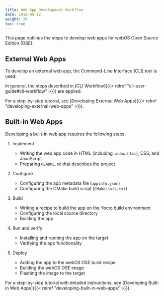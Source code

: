 ```yaml
---
title: Web App Development Workflow
date: 2018-05-12
weight: 20
toc: true
---
```


This page outlines the steps to develop web apps for webOS Open Source Edition (OSE).

## External Web Apps

To develop an external web app, the Command-Line Interface (CLI) tool is used.

In general, the steps described in [CLI Workflow]({{< relref "cli-user-guide#cli-workflow" >}}) are applied.

For a step-by-step tutorial, see [Developing External Web Apps]({{< relref "developing-external-web-apps" >}}).

## Built-in Web Apps

Developing a built-in web app requires the following steps:

1. Implement

    - Writing the web app code in HTML (including `index.html`), CSS, and JavaScript
    - Preparing `README.md` that describes the project

2. Configure

    - Configuring the app metadata file (`appinfo.json`)
    - Configuring the CMake build script (`CMakeLists.txt`)

3. Build

    - Writing a recipe to build the app on the Yocto build environment
    - Configuring the local source directory
    - Building the app

4. Run and verify

    - Installing and running the app on the target
    - Verifying the app functionality

5. Deploy

    - Adding the app to the webOS OSE build recipe
    - Building the webOS OSE image
    - Flashing the image to the target

For a step-by-step tutorial with detailed instructions, see [Developing Built-in Web Apps]({{< relref "developing-built-in-web-apps" >}}).
